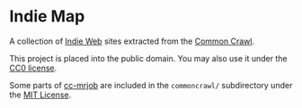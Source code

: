 Indie Map
===
A collection of [Indie Web](http://indieweb.org/) sites extracted from the [Common Crawl](http://commoncrawl.org/).

This project is placed into the public domain. You may also use it under the [CC0 license](http://creativecommons.org/publicdomain/zero/1.0/).

Some parts of [cc-mrjob](https://github.com/commoncrawl/cc-mrjob/) are included in the `commoncrawl/` subdirectory under the [MIT License](https://github.com/commoncrawl/cc-mrjob/blob/mf2/LICENSE).
